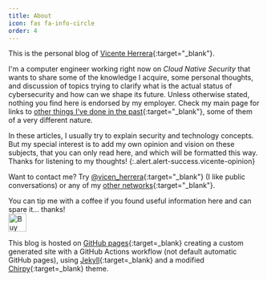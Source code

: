 ```yaml
---
title: About
icon: fas fa-info-circle
order: 4
---
```


This is the personal blog of [Vicente Herrera](https://vicenteherrera.com){:target="_blank"}.

I'm a computer engineer working right now on _Cloud Native Security_ that wants to share some of the knowledge I acquire, some personal thoughts, and discussion of topics trying to clarify what is the actual status of cybersecurity and how can we shape its future. Unless otherwise stated, nothing you find here is endorsed by my employer. Check my main page for links to [other things I've done in the past](https://vicenteherrera.com){:target="_blank"}, some of them of a very different nature.

In these articles, I usually try to explain security and technology concepts. But my special interest is to add my own opinion and vision on these subjects, that you can only read here, and which will be formatted this way. Thanks for listening to my thoughts!
{:.alert.alert-success.vicente-opinion}

Want to contact me? Try [<i class="fab fa-twitter" style="color:#1DA1F2;" aria-hidden="true"></i>@vicen_herrera](https://twitter.com/vicen_herrera){:target="_blank"} (I like public conversations) or any of my [other networks](https://vicenteherrera.com){:target="_blank"}.

You can tip me with a coffee if you found useful information here and can spare it... thanks!  
<a href='https://ko-fi.com/R5R77UF84' target='_blank'><img height='36' style='border:0px;height:36px;' src='https://cdn.ko-fi.com/cdn/kofi2.png?v=3' border='0' alt='Buy Me a Coffee at ko-fi.com' /></a>  

This blog is hosted on [GitHub pages](https://pages.github.com/){:target=_blank} creating a custom generated site with a GitHub Actions workflow (not default automatic GitHub pages), using [Jekyll](https://jekyllrb.com/){:target=_blank} and a modified [Chirpy](https://github.com/cotes2020/jekyll-theme-chirpy){:target=_blank} theme.